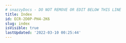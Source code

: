 ```yaml
---
# snazzyDocs - DO NOT REMOVE OR EDIT BELOW THIS LINE
title: Index
id: ECR-2D0P-PH4-2K6
slug: index
isVisible: true
lastUpdated: '2022-03-10 00:25:44'
---
```

